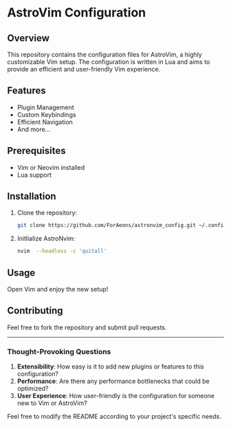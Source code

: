 # AstroVim Configuration

## Overview

This repository contains the configuration files for AstroVim, a highly customizable Vim setup. The configuration is written in Lua and aims to provide an efficient and user-friendly Vim experience.

## Features

- Plugin Management
- Custom Keybindings
- Efficient Navigation
- And more...

## Prerequisites

- Vim or Neovim installed
- Lua support

## Installation

1. Clone the repository:

   ```bash
   git clone https://github.com/ForAeons/astronvim_config.git ~/.config/nvim/lua/user

   ```

2. Initlialize AstroNvim:

   ```bash
   nvim  --headless -c 'quitall'

   ```

## Usage

Open Vim and enjoy the new setup!

## Contributing

Feel free to fork the repository and submit pull requests.

---

### Thought-Provoking Questions

1. **Extensibility**: How easy is it to add new plugins or features to this configuration?
2. **Performance**: Are there any performance bottlenecks that could be optimized?
3. **User Experience**: How user-friendly is the configuration for someone new to Vim or AstroVim?

Feel free to modify the README according to your project's specific needs.
